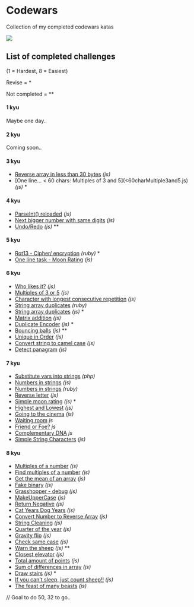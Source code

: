 # Codewars

Collection of my completed codewars katas

<img align="center" src="https://www.codewars.com/users/ajsaule/badges/large" />

## List of completed challenges

(1 = Hardest, 8 = Easiest)

Revise = \*

Not completed = \*\*

#### 1 kyu

Maybe one day..

#### 2 kyu

Coming soon..

#### 3 kyu

- [Reverse array in less than 30 bytes](reverseArrayIn<30bytes.js) _(js)_
- [One line... < 60 chars: Multiples of 3 and 5](<60charMultiple3and5.js) _(js)_ \*

#### 4 kyu

- [ParseInt() reloaded](parseIntReloaded.js) _(js)_
- [Next bigger number with same digits](nextBiggerNumber.js) _(js)_
- [Undo/Redo](undoRedo.js) _(js)_ \*\*

#### 5 kyu

- [Rot13 - Cipher/ encryption](rot13.rb) _(ruby)_ \*
- [One line task - Moon Rating](oneLineMoonRating.js) _(js)_

#### 6 kyu

- [Who likes it?](whoLikesIt%3F.js) _(js)_
- [Multiples of 3 or 5](mutlipleOf3Or5.js) _(js)_
- [Character with longest consecutive repetition](consecutiveChar_v3_working.js) _(js)_
- [String array duplicates](string_array_duplicates.rb) _(ruby)_
- [String array duplicates](srtingArrayDuplicates.js) _(js)_ \*
- [Matrix addition](matrixAddition.js) _(js)_
- [Duplicate Encoder](duplicateEncoder.ts) _(js)_ \*
- [Bouncing balls](bouncingBalls.js) _(js)_ \*\*
- [Unique in Order](uniqueInOrder.js) _(js)_
- [Convert string to camel case](toCamelCase.js) _(js)_
- [Detect panagram](detectPanagram.js) _(js)_

#### 7 kyu

- [Substitute vars into strings](substitute_var_into_strings.php) _(php)_
- [Numbers in strings](numbersInStrings.js) _(js)_
- [Numbers in strings](numbers_in_strings.rb) _(ruby)_
- [Reverse letter](reverseLetter.js) _(js)_
- [Simple moon rating](moonRating.js) _(js)_ \*
- [Highest and Lowest](highAndLow.js) _(js)_
- [Going to the cinema](movie.js) _(js)_
- [Waiting room](lastChair.js) _js_
- [Friend or Foe?](friendOrFoe.js) _js_
- [Complementary DNA](dnaStrand_v1.js) _js_
- [Simple String Characters](simpleStringCharacters.js) _(js)_

#### 8 kyu

- [Multiples of a number](multiplesOfaNumber.js) _(js)_
- [Find multiples of a number](multiplesOfInt.js) _(js)_
- [Get the mean of an array](getTheMeanOfArray.js) _(js)_
- [Fake binary](fakeBinary.js) _(js)_
- [Grasshopper - debug](grasshopperDebug.js) _(js)_
- [MakeUpperCase](makeUpperCase.js) _(js)_
- [Return Negative](returnNegative.js) _(js)_
- [Cat Years Dog Years](catYearsDogYears.js) _(js)_
- [Convert Number to Reverse Array](convertNumberToReverseArray.js) _(js)_
- [String Cleaning](stringCleaning.js) _(js)_
- [Quarter of the year](quarterOfTheYear.js) _(js)_
- [Gravity flip](gravityFlip.js) _(js)_
- [Check same case](checkSameCase.js) _(js)_
- [Warn the sheep](warnTheSheep.js) _(js)_ \*\*
- [Closest elevator](closestElevator.js) _(js)_
- [Total amount of points](totalAmountOfPoints.js) _(js)_
- [Sum of differences in array](sumOfDifferencesInArray.js) _(js)_
- [Draw stairs](drawStairs.js) _(js)_ \*
- [If you can't sleep, just count sheep!!](ifYouCantSleepJustCountSheep.js) _(js)_
- [The feast of many beasts](theFeastOfManyBeasts.js) _(js)_

// Goal to do 50, 32 to go..
